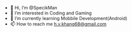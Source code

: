 - 👋 Hi, I’m @SpecikMan
- 👀 I’m interested in Coding and Gaming
- 🌱 I’m currently learning Mobbile Development(Android)
- 📫 How to reach me h.v.khang68@gmail.com

<!---
SpecikMan/SpecikMan is a ✨ special ✨ repository because its `README.md` (this file) appears on your GitHub profile.
You can click the Preview link to take a look at your changes.
--->
